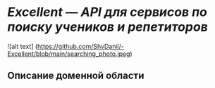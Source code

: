 # *Excellent — API для сервисов по поиску учеников и репетиторов*
![alt text] (https://github.com/ShvDanil/-Excellent/blob/main/searching_photo.jpeg)
## **Описание доменной области**
